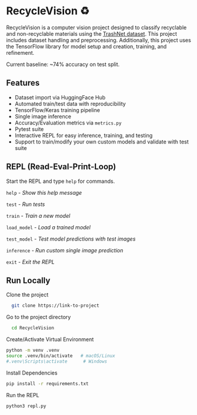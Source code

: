 
  # RecycleVision ♻️
  RecycleVision is a computer vision project designed to classify recyclable and non-recyclable materials
  using the [TrashNet dataset](https://huggingface.co/datasets/garythung/trashnet). This project includes dataset handling and preprocessing.
  Additionally, this project uses the TensorFlow library for model setup and creation, training, and refinement.

  Current baseline: ~74% accuracy on test split.
  
## Features  
- Dataset import via HuggingFace Hub
- Automated train/test data with reproducibility
- TensorFlow/Keras training pipeline
- Single image inference
- Accuracy/Evaluation metrics via `metrics.py`
- Pytest suite
- Interactive REPL for easy inference, training, and testing
- Support to train/modify your own custom models and validate with test suite

## REPL (Read-Eval-Print-Loop)
Start the REPL and type `help` for commands.


`help` - *Show this help message*

`test` - *Run tests*

`train` - *Train a new model*

`load_model` - *Load a trained model*

`test_model` - *Test model predictions with test images*

`inference` - *Run custom single image prediction*

`exit` - *Exit the REPL*


## Run Locally  
Clone the project  

~~~bash  
  git clone https://link-to-project
~~~

Go to the project directory  

~~~bash  
  cd RecycleVision
~~~

Create/Activate Virtual Environment

~~~bash  
python -m venv .venv
source .venv/bin/activate   # macOS/Linux
#.venv\Scripts\activate      # Windows
~~~

Install Dependencies

~~~bash
pip install -r requirements.txt
~~~

Run the REPL

~~~bash
python3 repl.py
~~~

